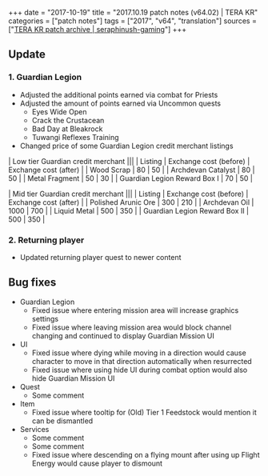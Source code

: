 +++
date = "2017-10-19"
title = "2017.10.19 patch notes (v64.02) | TERA KR"
categories = ["patch notes"]
tags = ["2017", "v64", "translation"]
sources = ["[TERA KR patch archive | seraphinush-gaming](/ko/patch/2017/v64-02)"]
+++

## Update

### **1.** Guardian Legion
- Adjusted the additional points earned via combat for Priests
- Adjusted the amount of points earned via Uncommon quests
  - Eyes Wide Open
  - Crack the Crustacean
  - Bad Day at Bleakrock
  - Tuwangi Reflexes Training
- Changed price of some Guardian Legion credit merchant listings

| Low tier Guardian credit merchant |||
| Listing | Exchange cost (before) | Exchange cost (after) |
| Wood Scrap | 80 | 50 |
| Archdevan Catalyst | 80 | 50 |
| Metal Fragment | 50 | 30 |
| Guardian Legion Reward Box I | 70 | 50 |

| Mid tier Guardian credit merchant |||
| Listing | Exchange cost (before) | Exchange cost (after) |
| Polished Arunic Ore | 300 | 210 |
| Archdevan Oil | 1000 | 700 |
| Liquid Metal | 500 | 350 |
| Guardian Legion Reward Box II | 500 | 350 |

### **2.** Returning player
- Updated returning player quest to newer content

## Bug fixes

- Guardian Legion
  - Fixed issue where entering mission area will increase graphics settings
  - Fixed issue where leaving mission area would block channel changing and continued to display Guardian Mission UI
- UI
  - Fixed issue where dying while moving in a direction would cause character to move in that direction automatically when resurrected
  - Fixed issue where using hide UI during combat option would also hide Guardian Mission UI
- Quest
  - Some comment
- Item
  - Fixed issue where tooltip for (Old) Tier 1 Feedstock would mention it can be dismantled
- Services
  - Some comment
  - Some comment
  - Fixed issue where descending on a flying mount after using up Flight Energy would cause player to dismount
